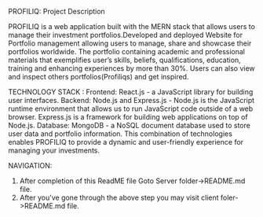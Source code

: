 PROFILIQ: Project Description

PROFILIQ is a web application built with the MERN stack that allows users to manage their investment portfolios.Developed and deployed Website for Portfolio management allowing
users to manage, share and showcase their portfolios worldwide. The portfolio containing academic and professional
materials that exemplifies user’s skills, beliefs, qualifications, education, training and enhancing experiences by more
than 30%. Users can also view and inspect others portfolios(Profiliqs) and get inspired.

TECHNOLOGY STACK :
Frontend: React.js - a JavaScript library for building user interfaces.
Backend: Node.js and Express.js - Node.js is the JavaScript runtime environment that allows us to run JavaScript code outside of a web browser. Express.js is a framework for building web applications on top of Node.js.
Database: MongoDB - a NoSQL document database used to store user data and portfolio information.
This combination of technologies enables PROFILIQ to provide a dynamic and user-friendly experience for managing your investments.


NAVIGATION:
1) After completion of this ReadME file Goto Server folder->README.md file.
2) After you've gone through the above step you may visit client foler->README.md file. 
